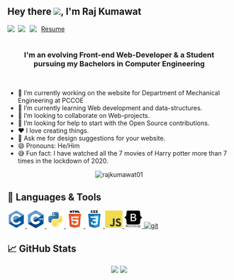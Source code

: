 ## Hey there <img src="https://github.com/TheDudeThatCode/TheDudeThatCode/blob/master/Assets/Hi.gif" width="29px">, I'm Raj Kumawat

<a href="https://www.linkedin.com/in/raj-kumawat/">
  <img align="left" width="24px" src="https://cdn.jsdelivr.net/npm/simple-icons@v3/icons/linkedin.svg"  />
</a>
<a href="mailto:raj.s.kumawat01@gmail.com">
  <img align="left" width="26px" src="https://cdn.jsdelivr.net/npm/simple-icons@v3/icons/gmail.svg" />
</a>
<a href="https://dev.to/rajkumawat01">
  <img align="left" width="26px" src="https://cdn.jsdelivr.net/npm/simple-icons@v3/icons/dev-dot-to.svg" />
</a>
<a target="_blank" href="https://drive.google.com/file/d/1WGrlYiI-q5i7Rl4u-WY-m835YSM89vc9/view?usp=sharing">Resume</a>

<br/>
<br/>
<h3 align="center">I'm an evolving Front-end Web-Developer & a Student pursuing my Bachelors in Computer Engineering</h3>
<br/>
<!--<p align="center">
<img src='' />
</p>-->

- 🔭 I’m currently working on the website for Department of Mechanical Engineering at PCCOE
- 🌱 I’m currently learning Web development and data-structures.
- 👯 I’m looking to collaborate on Web-projects.
- 🤔 I’m looking for help to start with the Open Source contributions.
- ❤️ I love creating things.
- 💬 Ask me for design suggestions for your website.
- 😄 Pronouns: He/Him
- 😅 Fun fact: I have watched all the 7 movies of Harry potter more than 7 times in the lockdown of 2020.
<!--
- I am a blogger read my latest blogpost [here][9].
[9]: paste url here-->


<p align="center"> <img src="https://komarev.com/ghpvc/?username=rajkumawat01" alt="rajkumawat01" /> </p>

## 🔧 Languages & Tools
<p align="centre"> 
<a href="https://www.cprogramming.com/" target="_blank"> <img src="https://raw.githubusercontent.com/devicons/devicon/master/icons/c/c-original.svg" alt="c" width="40" height="40"/> </a> 
<a href="https://www.w3schools.com/cpp/" target="_blank"> <img src="https://raw.githubusercontent.com/devicons/devicon/master/icons/cplusplus/cplusplus-original.svg" alt="cplusplus" width="40" height="40"/> </a> 
<a href="https://www.python.org" target="_blank"> <img src="https://raw.githubusercontent.com/devicons/devicon/master/icons/python/python-original.svg" alt="python" width="40" height="40"/> </a> 
<a href="https://www.w3.org/html/" target="_blank"> <img src="https://raw.githubusercontent.com/devicons/devicon/master/icons/html5/html5-original-wordmark.svg" alt="html5" width="40" height="40"/> </a> 
<a href="https://www.w3schools.com/css/" target="_blank"> <img src="https://raw.githubusercontent.com/devicons/devicon/master/icons/css3/css3-original-wordmark.svg" alt="css3" width="40" height="40"/> </a>
<a href="https://developer.mozilla.org/en-US/docs/Web/JavaScript" target="_blank"> <img src="https://raw.githubusercontent.com/devicons/devicon/master/icons/javascript/javascript-original.svg" alt="javascript" width="40" height="40"/> </a> 
<a href="https://getbootstrap.com" target="_blank"> <img src="https://raw.githubusercontent.com/devicons/devicon/master/icons/bootstrap/bootstrap-plain-wordmark.svg" alt="bootstrap" width="40" height="40"/> </a> 
<a href="https://git-scm.com/" target="_blank"> <img src="https://www.vectorlogo.zone/logos/git-scm/git-scm-icon.svg" alt="git" width="40" height="40"/> </a> 


## &#x1f4c8; GitHub Stats
<!--
[![rajkumawat's github streak](https://github-readme-streak-stats.herokuapp.com/?user=rajkumawat01&theme=blue-green)](https://github.com/rajkumawat01/github-readme-streak-stats)

![rajkumawat's GitHub stats](https://github-readme-stats.vercel.app/api?username=rajkumawat01&show_icons=true&theme=chartreuse-dark)-->

<p align="center">
  <img width="48%" src="https://github-readme-stats.vercel.app/api?username=rajkumawat01&show_icons=true&theme=chartreuse-dark" />
  <img width="48%" src="https://github-readme-streak-stats.herokuapp.com/?user=rajkumawat01&theme=blue-green" />
</p>
<!--
[![rajkumawat's github activity graph](https://activity-graph.herokuapp.com/graph?username=rajkumawat01&theme=react-dark)](https://github.com/rajkumawat01)

<p align="center">
  <img src="https://github-readme-stats.vercel.app/api/top-langs/?username=rajkumawat01&theme=tokyonight" align="center" />
</p>-->
